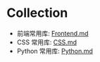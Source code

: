 # Collection

* 前端常用库: [Frontend.md](Frontend.md)
* CSS 常用库: [CSS.md](CSS.md)
* Python 常用库: [Python.md](Python.md)
